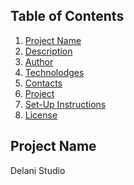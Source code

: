 ## Table of Contents
1. [Project Name](#Project-Name)
2. [Description](#Description)
3. [Author](#Author)
4. [Technolodges](#Technologies)
5. [Contacts](#Contacts)
6. [Project](#Project-live-link)
7. [Set-Up Instructions](#setup-instructions)
8. [License](#license)

## Project Name
Delani Studio

<!-- ## Description
This studio solves problems using designs -->

<!-- ## Author
* Imelda Wade -->

<!-- ## Technologies                                                             
* HTML
* CSS
* Bootstrap
* Javascript -->


<!-- ## Contacts
Email: imelda.wade@student.moringaschool.com -->

<!-- ## Project live link
https://imeldawade.github.io/Delani-Studio/ -->

<!-- ##  setup Instructions
To run this project on your computer/local repository 

fork it from the remote repo:

https://github.com/imeldawade/Delani-Studio.git

then clone it to your local repo. -->

<!-- ## License
MIT [License](/LICENSE) (c) 2021 -->

<!--  -->